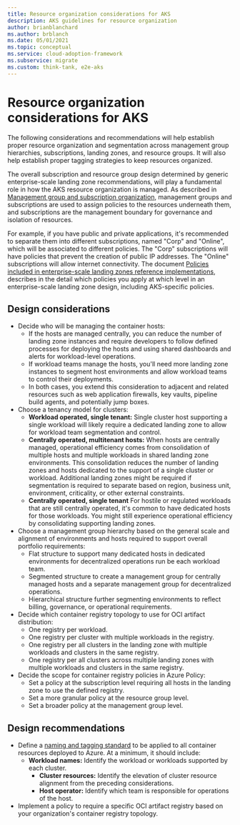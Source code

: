```yaml
---
title: Resource organization considerations for AKS
description: AKS guidelines for resource organization
author: brianblanchard
ms.author: brblanch
ms.date: 05/01/2021
ms.topic: conceptual
ms.service: cloud-adoption-framework
ms.subservice: migrate
ms.custom: think-tank, e2e-aks
---
```


# Resource organization considerations for AKS

The following considerations and recommendations will help establish proper resource organization and segmentation across management group hierarchies, subscriptions, landing zones, and resource groups. It will also help establish proper tagging strategies to keep resources organized.

The overall subscription and resource group design determined by generic enterprise-scale landing zone recommendations, will play a fundamental role in how the AKS resource organization is managed. As described in [Management group and subscription organization](../../ready/enterprise-scale/management-group-and-subscription-organization.md), management groups and subscriptions are used to assign policies to the resources underneath them, and subscriptions are the management boundary for governance and isolation of resources.

For example, if you have public and private applications, it's recommended to separate them into different subscriptions, named "Corp" and "Online", which will be associated to different policies. The "Corp" subscriptions will have policies that prevent the creation of public IP addresses. The "Online" subscriptions will allow internet connectivity. The document [Policies included in enterprise-scale landing zones reference implementations](https://github.com/Azure/Enterprise-Scale/blob/main/docs/ESLZ-Policies.md), describes in the detail which policies you apply at which level in an enterprise-scale landing zone design, including AKS-specific policies.

## Design considerations

- Decide who will be managing the container hosts:
  - If the hosts are managed centrally, you can reduce the number of landing zone instances and require developers to follow defined processes for deploying the hosts and using shared dashboards and alerts for workload-level operations.
  - If workload teams manage the hosts, you'll need more landing zone instances to segment host environments and allow workload teams to control their deployments.
  - In both cases, you extend this consideration to adjacent and related resources such as web application firewalls, key vaults, pipeline build agents, and potentially jump boxes.
- Choose a tenancy model for clusters:
  - **Workload operated, single tenant:** Single cluster host supporting a single workload will likely require a dedicated landing zone to allow for workload team segmentation and control.
  - **Centrally operated, multitenant hosts:** When hosts are centrally managed, operational efficiency comes from consolidation of multiple hosts and multiple workloads in shared landing zone environments. This consolidation reduces the number of landing zones and hosts dedicated to the support of a single cluster or workload.
    Additional landing zones might be required if segmentation is required to separate based on region, business unit, environment, criticality, or other external constraints.
  - **Centrally operated, single tenant** For hostile or regulated workloads that are still centrally operated, it's common to have dedicated hosts for those workloads. You might still experience operational efficiency by consolidating supporting landing zones.
- Choose a management group hierarchy based on the general scale and alignment of environments and hosts required to support overall portfolio requirements:
  - Flat structure to support many dedicated hosts in dedicated environments for decentralized operations run be each workload team.
  - Segmented structure to create a management group for centrally managed hosts and a separate management group for decentralized operations.
  - Hierarchical structure further segmenting environments to reflect billing, governance, or operational requirements.
- Decide which container registry topology to use for OCI artifact distribution:
  - One registry per workload.
  - One registry per cluster with multiple workloads in the registry.
  - One registry per all clusters in the landing zone with multiple workloads and clusters in the same registry.
  - One registry per all clusters across multiple landing zones with multiple workloads and clusters in the same registry.
- Decide the scope for container registry policies in Azure Policy:
  - Set a policy at the subscription level requiring all hosts in the landing zone to use the defined registry.
  - Set a more granular policy at the resource group level.
  - Set a broader policy at the management group level.

## Design recommendations

- Define a [naming and tagging standard](../../ready/azure-best-practices/naming-and-tagging.md) to be applied to all container resources deployed to Azure. At a minimum, it should include:
  - **Workload names:** Identify the workload or workloads supported by each cluster.
    - **Cluster resources:** Identify the elevation of cluster resource alignment from the preceding considerations.
    - **Host operator:** Identify which team is responsible for operations of the host.
- Implement a policy to require a specific OCI artifact registry based on your organization's container registry topology.